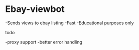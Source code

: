 # Ebay-viewbot
-Sends views to ebay listing
-Fast
-Educational purposes only



todo 

-proxy support
-better error handling


